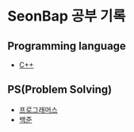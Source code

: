 # SeonBap 공부 기록

## Programming language

+ [C++](https://github.com/SeonBap/Learn/tree/main/Cpp#readme)

## PS(Problem Solving)

+ [프로그래머스](https://github.com/SeonBap/Learn/tree/main/%ED%94%84%EB%A1%9C%EA%B7%B8%EB%9E%98%EB%A8%B8%EC%8A%A4)
+ [백준](https://github.com/SeonBap/Learn/tree/main/%EB%B0%B1%EC%A4%80/Bronze)